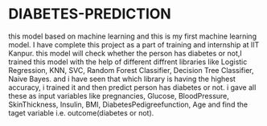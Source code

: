 # DIABETES-PREDICTION
this model based on machine learning and this is my first machine learning model.
I have complete this project as a part of training and internship at IIT Kanpur.
this model will check whether the person has diabetes or not,I trained this model with the help of different diffrent libraries like Logistic Regression, KNN, SVC, Random Forest Classifier, Decision Tree Classifier, Naive Bayes.
and i have seen that which library is having the highest accuracy, i trained it and then predict person has diabetes or not.
i gave all these as input variables like pregnancies, Glucose, BloodPressure, SkinThickness, Insulin, BMI, DiabetesPedigreefunction, Age and find the taget variable i.e. outcome(diabetes or not).
